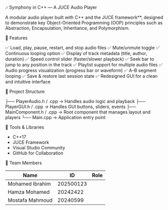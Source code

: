 
 🎶 Symphony in C++ — A JUCE Audio Player

A modular audio player built with C++ and the JUCE framework**, designed to demonstrate key Object-Oriented Programming (OOP) principles such as Abstraction, Encapsulation, Inheritance, and Polymorphism.



 🚀 Features

✅ Load, play, pause, restart, and stop audio files
✅ Mute/unmute toggle
✅ Continuous looping option
✅ Display of track metadata (title, author, duration)
✅ Speed control slider (faster/slower playback)
✅ Seek bar to jump to any position in the track
✅ Playlist support for multiple audio files
✅ Audio progress visualization (progress bar or waveform)
✅ A–B segment looping
✅ Save & restore last session state
✅ Redesigned GUI for a clean and intuitive interface


 🧩 Project Structure

├── PlayerAudio.h / .cpp     → Handles audio logic and playback
├── PlayerGUI.h / .cpp       → Handles GUI buttons, sliders, events
├── MainComponent.h / .cpp   → Root component that manages layout and players
└── Main.cpp                 → Application entry point


 🧱 Tools & Libraries

* C++17
* JUCE Framework
* Visual Studio Community
* GitHub for Collaboration



 👥 Team Members

| Name            | ID        | Role                        |
| --------------- | --------- | --------------------------- |
| Mohamed Ibrahim | 202500123 |                             |
| Hamza Mohamed   | 20242422  |                             |
| Mostafa Mahmoud | 20240599  |                             |


